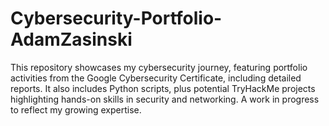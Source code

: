 # Cybersecurity-Portfolio-AdamZasinski
This repository showcases my cybersecurity journey, featuring portfolio activities from the Google Cybersecurity Certificate, including detailed reports. It also includes Python scripts, plus potential TryHackMe projects highlighting hands-on skills in security and networking. A work in progress to reflect my growing expertise.
